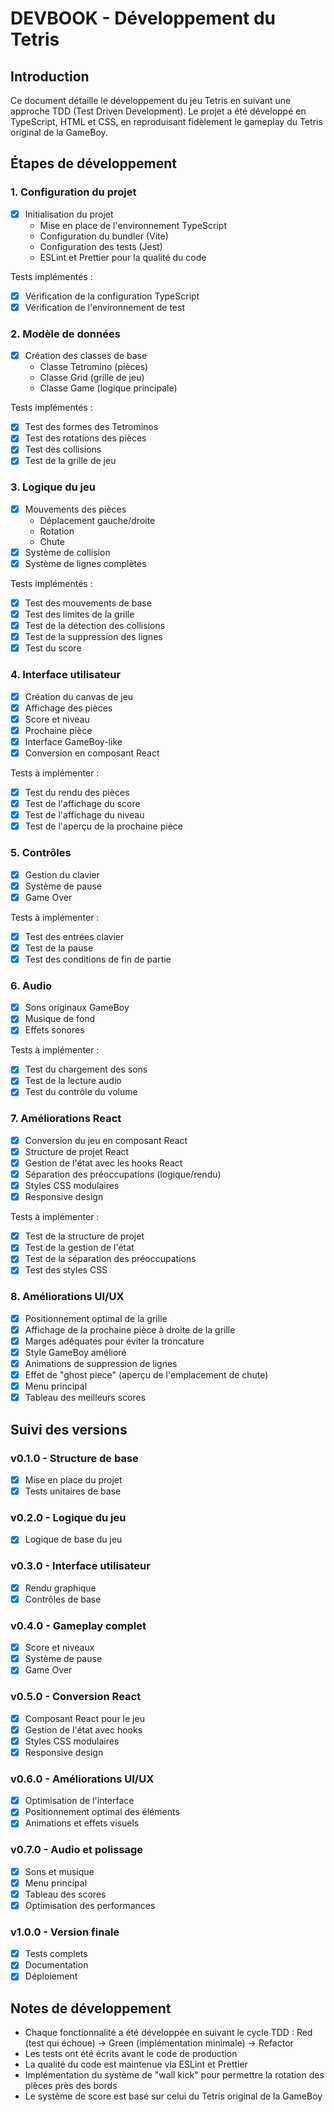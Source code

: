 # DEVBOOK - Développement du Tetris

## Introduction
Ce document détaille le développement du jeu Tetris en suivant une approche TDD (Test Driven Development). Le projet a été développé en TypeScript, HTML et CSS, en reproduisant fidèlement le gameplay du Tetris original de la GameBoy.

## Étapes de développement

### 1. Configuration du projet
- [x] Initialisation du projet
  - Mise en place de l'environnement TypeScript
  - Configuration du bundler (Vite)
  - Configuration des tests (Jest)
  - ESLint et Prettier pour la qualité du code

Tests implémentés :
- [x] Vérification de la configuration TypeScript
- [x] Vérification de l'environnement de test

### 2. Modèle de données
- [x] Création des classes de base
  - Classe Tetromino (pièces)
  - Classe Grid (grille de jeu)
  - Classe Game (logique principale)

Tests implémentés :
- [x] Test des formes des Tetrominos
- [x] Test des rotations des pièces
- [x] Test des collisions
- [x] Test de la grille de jeu

### 3. Logique du jeu
- [x] Mouvements des pièces
  - Déplacement gauche/droite
  - Rotation
  - Chute
- [x] Système de collision
- [x] Système de lignes complètes

Tests implémentés :
- [x] Test des mouvements de base
- [x] Test des limites de la grille
- [x] Test de la détection des collisions
- [x] Test de la suppression des lignes
- [x] Test du score

### 4. Interface utilisateur
- [x] Création du canvas de jeu
- [x] Affichage des pièces
- [x] Score et niveau
- [x] Prochaine pièce
- [x] Interface GameBoy-like
- [x] Conversion en composant React

Tests à implémenter :
- [x] Test du rendu des pièces
- [x] Test de l'affichage du score
- [x] Test de l'affichage du niveau
- [x] Test de l'aperçu de la prochaine pièce

### 5. Contrôles
- [x] Gestion du clavier
- [x] Système de pause
- [x] Game Over

Tests à implémenter :
- [x] Test des entrées clavier
- [x] Test de la pause
- [x] Test des conditions de fin de partie

### 6. Audio
- [x] Sons originaux GameBoy
- [x] Musique de fond
- [x] Effets sonores

Tests à implémenter :
- [x] Test du chargement des sons
- [x] Test de la lecture audio
- [x] Test du contrôle du volume

### 7. Améliorations React
- [x] Conversion du jeu en composant React
- [x] Structure de projet React
- [x] Gestion de l'état avec les hooks React
- [x] Séparation des préoccupations (logique/rendu)
- [x] Styles CSS modulaires
- [x] Responsive design

Tests à implémenter :
- [x] Test de la structure de projet
- [x] Test de la gestion de l'état
- [x] Test de la séparation des préoccupations
- [x] Test des styles CSS

### 8. Améliorations UI/UX
- [x] Positionnement optimal de la grille
- [x] Affichage de la prochaine pièce à droite de la grille
- [x] Marges adéquates pour éviter la troncature
- [x] Style GameBoy amélioré
- [x] Animations de suppression de lignes
- [x] Effet de "ghost piece" (aperçu de l'emplacement de chute)
- [x] Menu principal
- [x] Tableau des meilleurs scores

## Suivi des versions

### v0.1.0 - Structure de base
- [x] Mise en place du projet
- [x] Tests unitaires de base

### v0.2.0 - Logique du jeu
- [x] Logique de base du jeu

### v0.3.0 - Interface utilisateur
- [x] Rendu graphique
- [x] Contrôles de base

### v0.4.0 - Gameplay complet
- [x] Score et niveaux
- [x] Système de pause
- [x] Game Over

### v0.5.0 - Conversion React
- [x] Composant React pour le jeu
- [x] Gestion de l'état avec hooks
- [x] Styles CSS modulaires
- [x] Responsive design

### v0.6.0 - Améliorations UI/UX
- [x] Optimisation de l'interface
- [x] Positionnement optimal des éléments
- [x] Animations et effets visuels

### v0.7.0 - Audio et polissage
- [x] Sons et musique
- [x] Menu principal
- [x] Tableau des scores
- [x] Optimisation des performances

### v1.0.0 - Version finale
- [x] Tests complets
- [x] Documentation
- [x] Déploiement

## Notes de développement
- Chaque fonctionnalité a été développée en suivant le cycle TDD : Red (test qui échoue) → Green (implémentation minimale) → Refactor
- Les tests ont été écrits avant le code de production
- La qualité du code est maintenue via ESLint et Prettier
- Implémentation du système de "wall kick" pour permettre la rotation des pièces près des bords
- Le système de score est basé sur celui du Tetris original de la GameBoy
